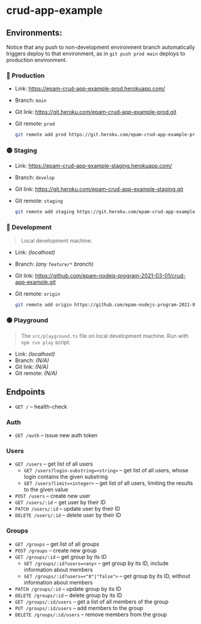 # crud-app-example

## Environments:

Notice that any push to non-development environment branch automatically triggers deploy to that environment, as in `git push prod main` deploys to production environment.

### 🔴 Production

- Link: https://epam-crud-app-example-prod.herokuapp.com/
- Branch: `main`
- Git link: https://git.heroku.com/epam-crud-app-example-prod.git
- Git remote: `prod`

	```sh
	git remote add prod https://git.heroku.com/epam-crud-app-example-prod.git
	```

### 🟡 Staging

- Link: https://epam-crud-app-example-staging.herokuapp.com/
- Branch: `develop`
- Git link: https://git.heroku.com/epam-crud-app-example-staging.git
- Git remote: `staging`

	```sh
	git remote add staging https://git.heroku.com/epam-crud-app-example-staging.git
	```

### 🔵 Development

> Local development machine.

- Link: _(localhost)_
- Branch: _(any `feature/*` branch)_
- Git link: https://github.com/epam-nodejs-program-2021-03-01/crud-app-example.git
- Git remote: `origin`

	```sh
	git remote add origin https://github.com/epam-nodejs-program-2021-03-01/crud-app-example.git
	```

### 🟢 Playground

> The `src/playground.ts` file on local development machine. Run with `npm run play` script.

- Link: _(localhost)_
- Branch: _(N/A)_
- Git link: _(N/A)_
- Git remote: _(N/A)_

## Endpoints

- `GET /` – health-check

### Auth

- `GET /auth` – issue new auth token

### Users

- `GET /users` – get list of all users
	- `GET /users?login-substring=<string>` – get list of all users, whose login contains the given substring
	- `GET /users?limit=<integer>` – get list of all users, limiting the results to the given value
- `POST /users` – create new user
- `GET /users/:id` – get user by their ID
- `PATCH /users/:id` – update user by their ID
- `DELETE /users/:id` – delete user by their ID

### Groups

- `GET /groups` – get list of all groups
- `POST /groups` – create new group
- `GET /groups/:id` – get group by its ID
	- `GET /groups/:id?users=<any>` – get group by its ID, include information about members
	- `GET /groups/:id?users=<"0"|"false">` – get group by its ID, without information about members
- `PATCH /groups/:id` – update group by its ID
- `DELETE /groups/:id` – delete group by its ID
- `GET /groups/:id/users` – get a list of all members of the group
- `PUT /groups/:id/users` – add members to the group
- `DELETE /groups/:id/users` – remove members from the group
